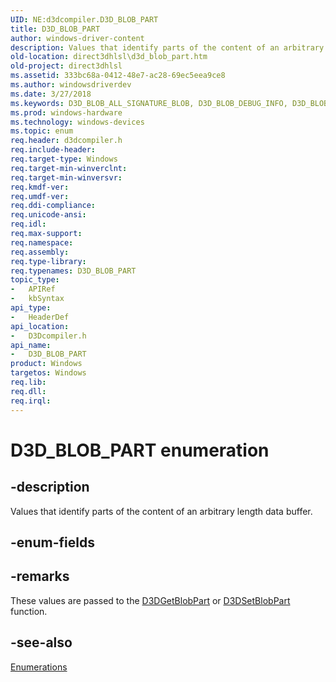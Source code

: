 ```yaml
---
UID: NE:d3dcompiler.D3D_BLOB_PART
title: D3D_BLOB_PART
author: windows-driver-content
description: Values that identify parts of the content of an arbitrary length data buffer.
old-location: direct3dhlsl\d3d_blob_part.htm
old-project: direct3dhlsl
ms.assetid: 333bc68a-0412-48e7-ac28-69ec5eea9ce8
ms.author: windowsdriverdev
ms.date: 3/27/2018
ms.keywords: D3D_BLOB_ALL_SIGNATURE_BLOB, D3D_BLOB_DEBUG_INFO, D3D_BLOB_DEBUG_NAME, D3D_BLOB_INPUT_AND_OUTPUT_SIGNATURE_BLOB, D3D_BLOB_INPUT_SIGNATURE_BLOB, D3D_BLOB_LEGACY_SHADER, D3D_BLOB_OUTPUT_SIGNATURE_BLOB, D3D_BLOB_PART, D3D_BLOB_PART enumeration [HLSL], D3D_BLOB_PATCH_CONSTANT_SIGNATURE_BLOB, D3D_BLOB_PDB, D3D_BLOB_PRIVATE_DATA, D3D_BLOB_ROOT_SIGNATURE, D3D_BLOB_TEST_ALTERNATE_SHADER, D3D_BLOB_TEST_COMPILE_DETAILS, D3D_BLOB_TEST_COMPILE_PERF, D3D_BLOB_TEST_COMPILE_REPORT, D3D_BLOB_XNA_PREPASS_SHADER, D3D_BLOB_XNA_SHADER, d3dcompiler/D3D_BLOB_ALL_SIGNATURE_BLOB, d3dcompiler/D3D_BLOB_DEBUG_INFO, d3dcompiler/D3D_BLOB_DEBUG_NAME, d3dcompiler/D3D_BLOB_INPUT_AND_OUTPUT_SIGNATURE_BLOB, d3dcompiler/D3D_BLOB_INPUT_SIGNATURE_BLOB, d3dcompiler/D3D_BLOB_LEGACY_SHADER, d3dcompiler/D3D_BLOB_OUTPUT_SIGNATURE_BLOB, d3dcompiler/D3D_BLOB_PART, d3dcompiler/D3D_BLOB_PATCH_CONSTANT_SIGNATURE_BLOB, d3dcompiler/D3D_BLOB_PDB, d3dcompiler/D3D_BLOB_PRIVATE_DATA, d3dcompiler/D3D_BLOB_ROOT_SIGNATURE, d3dcompiler/D3D_BLOB_TEST_ALTERNATE_SHADER, d3dcompiler/D3D_BLOB_TEST_COMPILE_DETAILS, d3dcompiler/D3D_BLOB_TEST_COMPILE_PERF, d3dcompiler/D3D_BLOB_TEST_COMPILE_REPORT, d3dcompiler/D3D_BLOB_XNA_PREPASS_SHADER, d3dcompiler/D3D_BLOB_XNA_SHADER, direct3dhlsl.d3d_blob_part
ms.prod: windows-hardware
ms.technology: windows-devices
ms.topic: enum
req.header: d3dcompiler.h
req.include-header: 
req.target-type: Windows
req.target-min-winverclnt: 
req.target-min-winversvr: 
req.kmdf-ver: 
req.umdf-ver: 
req.ddi-compliance: 
req.unicode-ansi: 
req.idl: 
req.max-support: 
req.namespace: 
req.assembly: 
req.type-library: 
req.typenames: D3D_BLOB_PART
topic_type:
-	APIRef
-	kbSyntax
api_type:
-	HeaderDef
api_location:
-	D3Dcompiler.h
api_name:
-	D3D_BLOB_PART
product: Windows
targetos: Windows
req.lib: 
req.dll: 
req.irql: 
---
```


# D3D_BLOB_PART enumeration


## -description


Values that identify parts of the content of an arbitrary length data buffer.


## -enum-fields


## -remarks



These values are passed to the <a href="https://msdn.microsoft.com/cf9cea53-e7a3-4473-bfdf-0cdeb8370974">D3DGetBlobPart</a> or  <a href="https://msdn.microsoft.com/244B094D-408A-4EC3-BC56-A7EE41D695E4">D3DSetBlobPart</a> function.




## -see-also




<a href="https://msdn.microsoft.com/684508d8-2289-4124-9910-93c6bf0a1f99">Enumerations</a>
 

 

